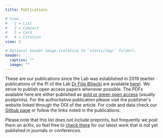 ```yaml
---
title: Publications

# View.
#   1 = List
#   2 = Compact
#   3 = Card
#   4 = Citation
view: 2

# Optional header image (relative to `static/img/` folder).
header:
  caption: ""
  image: ""
---
```


These are our publications since the Lab was established in 2019 (earlier publications of the PI of the Lab [Dr Filip Biljecki](/authors/filip/) are available [here](https://filipbiljecki.com/#publications)).
We strive to publish open access papers whenever possible.
The PDFs available here are either published as [gold or green open access](https://en.wikipedia.org/wiki/Open_access#Colour_naming_system) (usually postprints).
For the authoritative publication please visit the publisher's website linked through the DOI of the article.
For code and data check our [Github page](https://github.com/ualsg) or follow the links noted in the publications.

Please note that this list does not include preprints, but frequently we post them on arXiv, so feel free to [check there](https://arxiv.org/search/?query=Biljecki&searchtype=author&source=header) for our latest work that is not yet published in journals or conferences.
